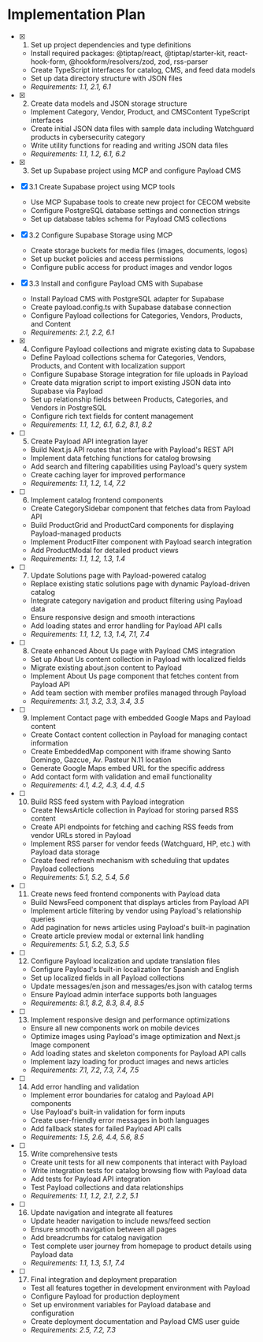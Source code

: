 # Implementation Plan

- [x] 1. Set up project dependencies and type definitions
  - Install required packages: @tiptap/react, @tiptap/starter-kit, react-hook-form, @hookform/resolvers/zod, zod, rss-parser
  - Create TypeScript interfaces for catalog, CMS, and feed data models
  - Set up data directory structure with JSON files
  - _Requirements: 1.1, 2.1, 6.1_

- [x] 2. Create data models and JSON storage structure
  - Implement Category, Vendor, Product, and CMSContent TypeScript interfaces
  - Create initial JSON data files with sample data including Watchguard products in cybersecurity category
  - Write utility functions for reading and writing JSON data files
  - _Requirements: 1.1, 1.2, 6.1, 6.2_

- [x] 3. Set up Supabase project using MCP and configure Payload CMS
- [x] 3.1 Create Supabase project using MCP tools
  - Use MCP Supabase tools to create new project for CECOM website
  - Configure PostgreSQL database settings and connection strings
  - Set up database tables schema for Payload CMS collections
- [x] 3.2 Configure Supabase Storage using MCP
  - Create storage buckets for media files (images, documents, logos)
  - Set up bucket policies and access permissions
  - Configure public access for product images and vendor logos
- [x] 3.3 Install and configure Payload CMS with Supabase
  - Install Payload CMS with PostgreSQL adapter for Supabase
  - Create payload.config.ts with Supabase database connection
  - Configure Payload collections for Categories, Vendors, Products, and Content
  - _Requirements: 2.1, 2.2, 6.1_

- [x] 4. Configure Payload collections and migrate existing data to Supabase
  - Define Payload collections schema for Categories, Vendors, Products, and Content with localization support
  - Configure Supabase Storage integration for file uploads in Payload
  - Create data migration script to import existing JSON data into Supabase via Payload
  - Set up relationship fields between Products, Categories, and Vendors in PostgreSQL
  - Configure rich text fields for content management
  - _Requirements: 1.1, 1.2, 6.1, 6.2, 8.1, 8.2_

- [ ] 5. Create Payload API integration layer
  - Build Next.js API routes that interface with Payload's REST API
  - Implement data fetching functions for catalog browsing
  - Add search and filtering capabilities using Payload's query system
  - Create caching layer for improved performance
  - _Requirements: 1.1, 1.2, 1.4, 7.2_

- [ ] 6. Implement catalog frontend components
  - Create CategorySidebar component that fetches data from Payload API
  - Build ProductGrid and ProductCard components for displaying Payload-managed products
  - Implement ProductFilter component with Payload search integration
  - Add ProductModal for detailed product views
  - _Requirements: 1.1, 1.2, 1.3, 1.4_

- [ ] 7. Update Solutions page with Payload-powered catalog
  - Replace existing static solutions page with dynamic Payload-driven catalog
  - Integrate category navigation and product filtering using Payload data
  - Ensure responsive design and smooth interactions
  - Add loading states and error handling for Payload API calls
  - _Requirements: 1.1, 1.2, 1.3, 1.4, 7.1, 7.4_

- [ ] 8. Create enhanced About Us page with Payload CMS integration
  - Set up About Us content collection in Payload with localized fields
  - Migrate existing about.json content to Payload
  - Implement About Us page component that fetches content from Payload API
  - Add team section with member profiles managed through Payload
  - _Requirements: 3.1, 3.2, 3.3, 3.4, 3.5_

- [ ] 9. Implement Contact page with embedded Google Maps and Payload content
  - Create Contact content collection in Payload for managing contact information
  - Create EmbeddedMap component with iframe showing Santo Domingo, Gazcue, Av. Pasteur N.11 location
  - Generate Google Maps embed URL for the specific address
  - Add contact form with validation and email functionality
  - _Requirements: 4.1, 4.2, 4.3, 4.4, 4.5_

- [ ] 10. Build RSS feed system with Payload integration
  - Create NewsArticle collection in Payload for storing parsed RSS content
  - Create API endpoints for fetching and caching RSS feeds from vendor URLs stored in Payload
  - Implement RSS parser for vendor feeds (Watchguard, HP, etc.) with Payload data storage
  - Create feed refresh mechanism with scheduling that updates Payload collections
  - _Requirements: 5.1, 5.2, 5.4, 5.6_

- [ ] 11. Create news feed frontend components with Payload data
  - Build NewsFeed component that displays articles from Payload API
  - Implement article filtering by vendor using Payload's relationship queries
  - Add pagination for news articles using Payload's built-in pagination
  - Create article preview modal or external link handling
  - _Requirements: 5.1, 5.2, 5.3, 5.5_

- [ ] 12. Configure Payload localization and update translation files
  - Configure Payload's built-in localization for Spanish and English
  - Set up localized fields in all Payload collections
  - Update messages/en.json and messages/es.json with catalog terms
  - Ensure Payload admin interface supports both languages
  - _Requirements: 8.1, 8.2, 8.3, 8.4, 8.5_

- [ ] 13. Implement responsive design and performance optimizations
  - Ensure all new components work on mobile devices
  - Optimize images using Payload's image optimization and Next.js Image component
  - Add loading states and skeleton components for Payload API calls
  - Implement lazy loading for product images and news articles
  - _Requirements: 7.1, 7.2, 7.3, 7.4, 7.5_

- [ ] 14. Add error handling and validation
  - Implement error boundaries for catalog and Payload API components
  - Use Payload's built-in validation for form inputs
  - Create user-friendly error messages in both languages
  - Add fallback states for failed Payload API calls
  - _Requirements: 1.5, 2.6, 4.4, 5.6, 8.5_

- [ ] 15. Write comprehensive tests
  - Create unit tests for all new components that interact with Payload
  - Write integration tests for catalog browsing flow with Payload data
  - Add tests for Payload API integration
  - Test Payload collections and data relationships
  - _Requirements: 1.1, 1.2, 2.1, 2.2, 5.1_

- [ ] 16. Update navigation and integrate all features
  - Update header navigation to include news/feed section
  - Ensure smooth navigation between all pages
  - Add breadcrumbs for catalog navigation
  - Test complete user journey from homepage to product details using Payload data
  - _Requirements: 1.1, 1.3, 5.1, 7.4_

- [ ] 17. Final integration and deployment preparation
  - Test all features together in development environment with Payload
  - Configure Payload for production deployment
  - Set up environment variables for Payload database and configuration
  - Create deployment documentation and Payload CMS user guide
  - _Requirements: 2.5, 7.2, 7.3_